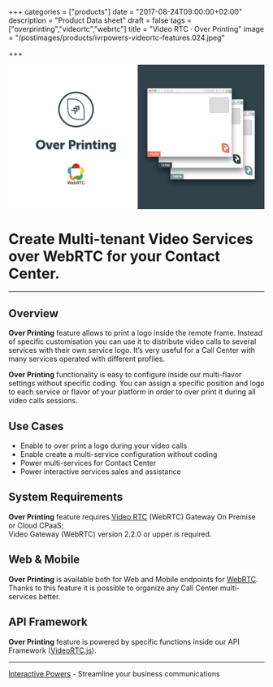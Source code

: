 +++
categories = ["products"]
date = "2017-08-24T09:00:00+02:00"
description = "Product Data sheet"
draft = false
tags = ["overprinting","videortc","webrtc"]
title = "Video RTC · Over Printing"
image = "/postimages/products/ivrpowers-videortc-features.024.jpeg"

+++

![VideoRTC Over Printing](/postimages/products/ivrpowers-videortc-features.025.jpeg)

#	Create Multi-tenant Video Services over WebRTC for your Contact Center.
---

## Overview

**Over Printing** feature allows to print a logo inside the remote frame. Instead of specific customisation you can use it to distribute video calls to several services with their own service logo. It’s very useful for a Call Center with many services operated with different profiles.

**Over Printing** functionality is easy to configure inside our multi-flavor settings without specific coding. You can assign a specific position and logo to each service or flavor of your platform in order to over print it during all video calls sessions.

## Use Cases

* Enable to over print a logo during your video calls
* Enable create a multi-service configuration without coding
* Power multi-services for Contact Center
* Power interactive services sales and assistance
	
## System Requirements

**Over Printing** feature requires [Video RTC](http://blog.ivrpowers.com/post/products/video-rtc/) (WebRTC) Gateway On Premise or Cloud CPaaS;<br />
Video Gateway (WebRTC) version 2.2.0 or upper is required.

## Web & Mobile

**Over Printing** is available both for Web and Mobile endpoints for [WebRTC](http://blog.ivrpowers.com/post/technologies/what-is-webrtc/). Thanks to this feature it is possible to organize any Call Center multi-services better.

## API Framework

**Over Printing** feature is powered by specific functions inside our API Framework ([VideoRTC.js](http://blog.ivrpowers.com/post/development/introducing-videortcjs-developers/)).

---
[Interactive Powers](http://www.ivrpowers.com/) - Streamline your business communications


